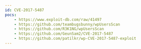 ```yaml
---
id: CVE-2017-5487
pocs:
    - https://www.exploit-db.com/raw/41497
    - https://github.com/teambugsbunny/wpUsersScan
    - https://github.com/R3K1NG/wpUsersScan
    - https://github.com/GeunSam2/CVE-2017-5487
    - https://github.com/patilkr/wp-CVE-2017-5487-exploit
---
```

